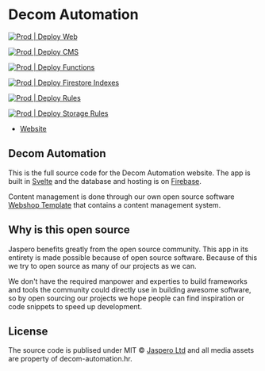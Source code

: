# Decom Automation

[![Prod | Deploy Web](https://github.com/Jaspero/decom/actions/workflows/web.yml/badge.svg)](https://github.com/Jaspero/decom/actions/workflows/web.yml)

[![Prod | Deploy CMS](https://github.com/Jaspero/decom/actions/workflows/cms.yml/badge.svg)](https://github.com/Jaspero/decom/actions/workflows/cms.yml)

[![Prod | Deploy Functions](https://github.com/Jaspero/decom/actions/workflows/functions.yml/badge.svg)](https://github.com/Jaspero/decom/actions/workflows/functions.yml)

[![Prod | Deploy Firestore Indexes](https://github.com/Jaspero/decom/actions/workflows/indexes.yml/badge.svg)](https://github.com/Jaspero/decom/actions/workflows/indexes.yml)

[![Prod | Deploy Rules](https://github.com/Jaspero/decom/actions/workflows/rules.yml/badge.svg)](https://github.com/Jaspero/decom/actions/workflows/rules.yml)

[![Prod | Deploy Storage Rules](https://github.com/Jaspero/decom/actions/workflows/storage.yml/badge.svg)](https://github.com/Jaspero/decom/actions/workflows/storage.yml)

- [Website](https://decom-automation.hr/)

## Decom Automation

This is the full source code for the Decom Automation website.
The app is built in [Svelte](https://github.com/sveltejs) and the database and hosting is on [Firebase](https://firebase.google.com/).

Content management is done through our own open source software [Webshop Template](https://github.com/Jaspero/webshop-template) that contains a content management system.

## Why is this open source

Jaspero benefits greatly from the open source community. This app in its entirety is made possible because of open source software. Because of this we try to open source as many of our projects as we can.

We don't have the required manpower and experties to build frameworks and tools the community could directly use in building awesome software, so by open sourcing our projects we hope people can find inspiration or code snippets to speed up development.

## License

The source code is publised under MIT © [Jaspero Ltd](mailto:info@jaspero.co) and all media assets are property of decom-automation.hr.
